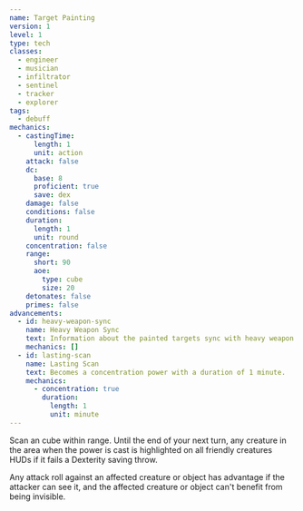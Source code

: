 ```yaml
---
name: Target Painting
version: 1
level: 1
type: tech
classes:
  - engineer
  - musician
  - infiltrator
  - sentinel
  - tracker
  - explorer
tags:
  - debuff
mechanics:
  - castingTime:
      length: 1
      unit: action
    attack: false
    dc:
      base: 8
      proficient: true
      save: dex
    damage: false
    conditions: false
    duration:
      length: 1
      unit: round
    concentration: false
    range:
      short: 90
      aoe:
        type: cube
        size: 20
    detonates: false
    primes: false
advancements:
  - id: heavy-weapon-sync
    name: Heavy Weapon Sync
    text: Information about the painted targets sync with heavy weapon systems. Any creature that would make a saving throw to avoid heavy weapon damage has disadvantage on the saving throw.
    mechanics: []
  - id: lasting-scan
    name: Lasting Scan
    text: Becomes a concentration power with a duration of 1 minute.
    mechanics:
      - concentration: true
        duration:
          length: 1
          unit: minute
---
```

Scan an <me-distance length="20" adj/> cube within range. Until the end of your next turn, any creature in the area when the power is cast is
highlighted on all friendly creatures HUDs if it fails a Dexterity saving throw.

Any attack roll against an affected creature or object has advantage if the attacker can see it, and the affected
creature or object can't benefit from being invisible.
